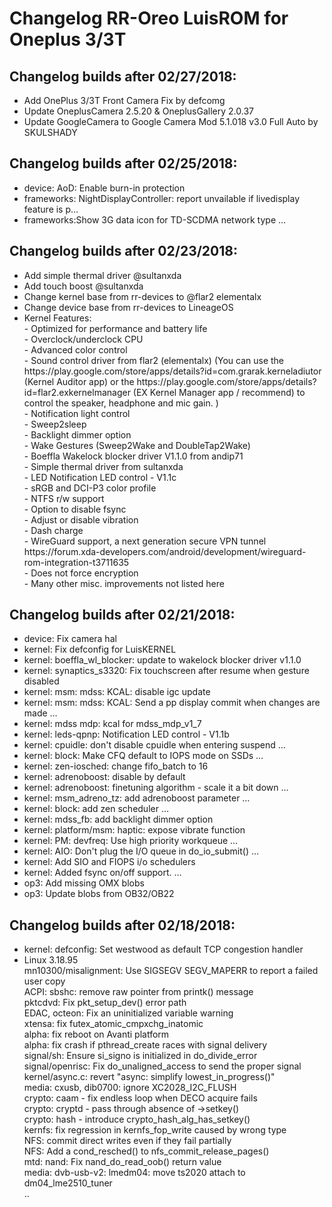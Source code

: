<h1>Changelog RR-Oreo LuisROM for Oneplus 3/3T</h1>
<p></p>
<h2>Changelog builds after 02/27/2018:</h2>
<ul>
  <li>Add OnePlus 3/3T Front Camera Fix by defcomg</li>
  <li>Update OneplusCamera 2.5.20 & OneplusGallery 2.0.37</li>
  <li>Update GoogleCamera to Google Camera Mod 5.1.018 v3.0 Full Auto by SKULSHADY</li>
</ul>

<h2>Changelog builds after 02/25/2018:</h2>
<ul>
  <li>device: AoD: Enable burn-in protection</li>
  <li>frameworks: NightDisplayController: report unvailable if livedisplay feature is p…</li>
  <li>frameworks:Show 3G data icon for TD-SCDMA network type  …</li>
</ul>

<h2>Changelog builds after 02/23/2018:</h2>
<ul>
  <li>Add simple thermal driver @sultanxda</li>
  <li>Add touch boost @sultanxda</li>
  <li>Change kernel base from rr-devices to @flar2 elementalx</li>
  <li>Change device base from rr-devices to LineageOS</li>
   <li>Kernel Features:<br>
- Optimized for performance and battery life<br>
- Overclock/underclock CPU<br>
- Advanced color control<br>
- Sound control driver from flar2 (elementalx) (You can use the https://play.google.com/store/apps/details?id=com.grarak.kerneladiutor (Kernel Auditor app) or the https://play.google.com/store/apps/details?id=flar2.exkernelmanager (EX Kernel Manager app / recommend) to control the speaker, headphone and mic gain. )<br>
- Notification light control<br>
- Sweep2sleep<br>
- Backlight dimmer option<br>
- Wake Gestures (Sweep2Wake and DoubleTap2Wake)<br>
- Boeffla Wakelock blocker driver V1.1.0 from andip71<br>
- Simple thermal driver from sultanxda<br>
- LED Notification LED control - V1.1c<br>
- sRGB and DCI-P3 color profile <br>
- NTFS r/w support<br>
- Option to disable fsync<br>
- Adjust or disable vibration<br>
- Dash charge<br>
- WireGuard support, a next generation secure VPN tunnel https://forum.xda-developers.com/android/development/wireguard-rom-integration-t3711635<br>
- Does not force encryption<br>
- Many other misc. improvements not listed here<br>
</ul>

<h2>Changelog builds after 02/21/2018:</h2>
<ul>
<li>device: Fix camera hal</li>
<li>kernel: Fix defconfig for LuisKERNEL</li>
<li>kernel: boeffla_wl_blocker: update to wakelock blocker driver v1.1.0</li>
<li>kernel: synaptics_s3320: Fix touchscreen after resume when gesture disabled</li>
<li>kernel: msm: mdss: KCAL: disable igc update</li>
<li>kernel: msm: mdss: KCAL: Send a pp display commit when changes are made  …</li>
<li>kernel: mdss mdp: kcal for mdss_mdp_v1_7</li>
<li>kernel: leds-qpnp: Notification LED control - V1.1b</li>
<li>kernel: cpuidle: don't disable cpuidle when entering suspend  …</li>
<li>kernel: block: Make CFQ default to IOPS mode on SSDs  …</li>
<li>kernel: zen-iosched: change fifo_batch to 16</li>
<li>kernel: adrenoboost: disable by default</li>
<li>kernel: adrenoboost: finetuning algorithm - scale it a bit down  …</li>
<li>kernel: msm_adreno_tz: add adrenoboost parameter  …</li>
<li>kernel: block: add zen scheduler  …</li>
<li>kernel: mdss_fb: add backlight dimmer option</li>
<li>kernel: platform/msm: haptic: expose vibrate function</li>
<li>kernel: PM: devfreq: Use high priority workqueue  …</li>
<li>kernel: AIO: Don't plug the I/O queue in do_io_submit()  …</li>
<li>kernel: Add SIO and FIOPS i/o schedulers</li>
<li>kernel: Added fsync on/off support.  …</li>
<li>op3: Add missing OMX blobs</li>
<li>op3: Update blobs from OB32/OB22 </li> 
</ul>

<h2>Changelog builds after 02/18/2018:</h2>
<ul>
<li>kernel: defconfig: Set westwood as default TCP congestion handler</li>
<li>Linux 3.18.95<br>
mn10300/misalignment: Use SIGSEGV SEGV_MAPERR to report a failed user copy<br>
ACPI: sbshc: remove raw pointer from printk() message<br>
pktcdvd: Fix pkt_setup_dev() error path<br>
EDAC, octeon: Fix an uninitialized variable warning<br>
xtensa: fix futex_atomic_cmpxchg_inatomic<br>
alpha: fix reboot on Avanti platform<br>
alpha: fix crash if pthread_create races with signal delivery<br>
signal/sh: Ensure si_signo is initialized in do_divide_error<br>
signal/openrisc: Fix do_unaligned_access to send the proper signal<br>
kernel/async.c: revert "async: simplify lowest_in_progress()"<br>
media: cxusb, dib0700: ignore XC2028_I2C_FLUSH<br>
crypto: caam - fix endless loop when DECO acquire fails<br>
crypto: cryptd - pass through absence of ->setkey()<br>
crypto: hash - introduce crypto_hash_alg_has_setkey()<br>
kernfs: fix regression in kernfs_fop_write caused by wrong type<br>
NFS: commit direct writes even if they fail partially<br>
NFS: Add a cond_resched() to nfs_commit_release_pages()<br>
mtd: nand: Fix nand_do_read_oob() return value<br>
media: dvb-usb-v2: lmedm04: move ts2020 attach to dm04_lme2510_tuner<br>
  ..</li>
</ul>
